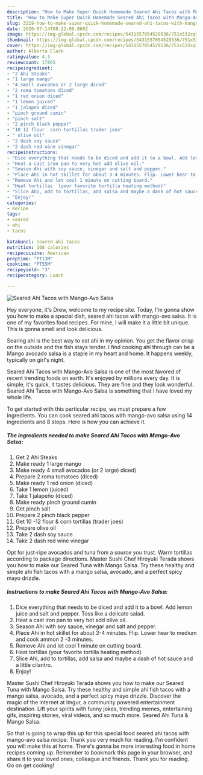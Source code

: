 ```yaml
---
description: "How to Make Super Quick Homemade Seared Ahi Tacos with Mango-Avo Salsa"
title: "How to Make Super Quick Homemade Seared Ahi Tacos with Mango-Avo Salsa"
slug: 3219-how-to-make-super-quick-homemade-seared-ahi-tacos-with-mango-avo-salsa
date: 2020-07-14T08:22:08.860Z
image: https://img-global.cpcdn.com/recipes/5431557054529536/751x532cq70/seared-ahi-tacos-with-mango-avo-salsa-recipe-main-photo.jpg
thumbnail: https://img-global.cpcdn.com/recipes/5431557054529536/751x532cq70/seared-ahi-tacos-with-mango-avo-salsa-recipe-main-photo.jpg
cover: https://img-global.cpcdn.com/recipes/5431557054529536/751x532cq70/seared-ahi-tacos-with-mango-avo-salsa-recipe-main-photo.jpg
author: Alberta Clark
ratingvalue: 4.3
reviewcount: 17865
recipeingredient:
- "2 Ahi Steaks"
- "1 large mango"
- "4 small avocados or 2 large diced"
- "2 roma tomatoes diced"
- "1 red onion diced"
- "1 lemon juiced"
- "1 jalapeo diced"
- "pinch ground cumin"
- "pinch salt"
- "2 pinch black pepper"
- "10 12 flour  corn tortillas trader joes"
- " olive oil"
- "2 dash soy sauce"
- "2 dash red wine vinegar"
recipeinstructions:
- "Dice everything that needs to be diced and add it to a bowl. Add lemon juice and salt and pepper. Toss like a delicate salad."
- "Heat a cast iron pan to very hot add olive oil."
- "Season Ahi with soy sauce, vinegar and salt and pepper."
- "Place Ahi in hot skillet for about 3-4 minutes. Flip. Lower hear to medium and cook ammon 2 -3 minutes."
- "Remove Ahi and let cool 1 minute on cutting board."
- "Heat tortillas  (your favorite tortilla heating method)"
- "Slice Ahi, add to tortillas, add salsa and maybe a dash of hot sauce and a little cilantro."
- "Enjoy!"
categories:
- Recipe
tags:
- seared
- ahi
- tacos

katakunci: seared ahi tacos 
nutrition: 108 calories
recipecuisine: American
preptime: "PT13M"
cooktime: "PT55M"
recipeyield: "3"
recipecategory: Lunch

---
```



![Seared Ahi Tacos with Mango-Avo Salsa](https://img-global.cpcdn.com/recipes/5431557054529536/751x532cq70/seared-ahi-tacos-with-mango-avo-salsa-recipe-main-photo.jpg)

Hey everyone, it's Drew, welcome to my recipe site. Today, I'm gonna show you how to make a special dish, seared ahi tacos with mango-avo salsa. It is one of my favorites food recipes. For mine, I will make it a little bit unique. This is gonna smell and look delicious.

Searing ahi is the best way to eat ahi in my opinion. You get the flavor crisp on the outside and the fish stays tender. I find cooking ahi through can be a Mango avocado salsa is a staple in my heart and home. It happens weekly, typically on girl&#39;s night.

Seared Ahi Tacos with Mango-Avo Salsa is one of the most favored of recent trending foods on earth. It's enjoyed by millions every day. It is simple, it's quick, it tastes delicious. They are fine and they look wonderful. Seared Ahi Tacos with Mango-Avo Salsa is something that I have loved my whole life.


To get started with this particular recipe, we must prepare a few ingredients. You can cook seared ahi tacos with mango-avo salsa using 14 ingredients and 8 steps. Here is how you can achieve it.

<!--inarticleads1-->

##### The ingredients needed to make Seared Ahi Tacos with Mango-Avo Salsa:

1. Get 2 Ahi Steaks
1. Make ready 1 large mango
1. Make ready 4 small avocados (or 2 large) diced)
1. Prepare 2 roma tomatoes (diced)
1. Make ready 1 red onion (diced)
1. Take 1 lemon (juiced)
1. Take 1 jalapeño (diced)
1. Make ready pinch ground cumin
1. Get pinch salt
1. Prepare 2 pinch black pepper
1. Get 10 -12 flour &amp; corn tortillas (trader joes)
1. Prepare  olive oil
1. Take 2 dash soy sauce
1. Take 2 dash red wine vinegar


Opt for just-ripe avocados and tuna from a source you trust. Warm tortillas according to package directions. Master Sushi Chef Hiroyuki Terada shows you how to make our Seared Tuna with Mango Salsa. Try these healthy and simple ahi fish tacos with a mango salsa, avocado, and a perfect spicy mayo drizzle. 

<!--inarticleads2-->

##### Instructions to make Seared Ahi Tacos with Mango-Avo Salsa:

1. Dice everything that needs to be diced and add it to a bowl. Add lemon juice and salt and pepper. Toss like a delicate salad.
1. Heat a cast iron pan to very hot add olive oil.
1. Season Ahi with soy sauce, vinegar and salt and pepper.
1. Place Ahi in hot skillet for about 3-4 minutes. Flip. Lower hear to medium and cook ammon 2 -3 minutes.
1. Remove Ahi and let cool 1 minute on cutting board.
1. Heat tortillas  (your favorite tortilla heating method)
1. Slice Ahi, add to tortillas, add salsa and maybe a dash of hot sauce and a little cilantro.
1. Enjoy!


Master Sushi Chef Hiroyuki Terada shows you how to make our Seared Tuna with Mango Salsa. Try these healthy and simple ahi fish tacos with a mango salsa, avocado, and a perfect spicy mayo drizzle. Discover the magic of the internet at Imgur, a community powered entertainment destination. Lift your spirits with funny jokes, trending memes, entertaining gifs, inspiring stories, viral videos, and so much more. Seared Ahi Tuna &amp; Mango Salsa. 

So that is going to wrap this up for this special food seared ahi tacos with mango-avo salsa recipe. Thank you very much for reading. I'm confident you will make this at home. There's gonna be more interesting food in home recipes coming up. Remember to bookmark this page in your browser, and share it to your loved ones, colleague and friends. Thank you for reading. Go on get cooking!
